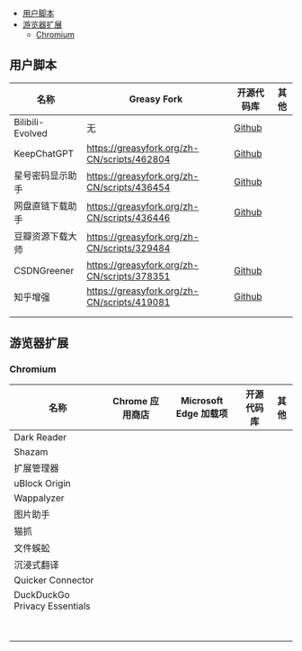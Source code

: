 - [用户脚本](#用户脚本)
- [游览器扩展](#游览器扩展)
  - [Chromium](#chromium)

## 用户脚本

| 名称             | Greasy Fork | 开源代码库 | 其他 |
| ---------------- | ----------- | ---------- | ---- |
| Bilibili-Evolved | 无          | [Github](https://github.com/the1812/Bilibili-Evolved) |      |
| KeepChatGPT | https://greasyfork.org/zh-CN/scripts/462804 | [Github](https://github.com/xcanwin/KeepChatGPT) |      |
| 星号密码显示助手 | https://greasyfork.org/zh-CN/scripts/436454 | [Github](https://github.com/syhyz1990/starpassword) |      |
| 网盘直链下载助手 | https://greasyfork.org/zh-CN/scripts/436446 | [Github](https://github.com/syhyz1990/baiduyun) | |
| 豆瓣资源下载大师 | https://greasyfork.org/zh-CN/scripts/329484 |  | |
| CSDNGreener | https://greasyfork.org/zh-CN/scripts/378351 | [Github](https://github.com/adlered/CSDNGreener) | |
| 知乎增强 | https://greasyfork.org/zh-CN/scripts/419081 | [Github](https://github.com/XIU2/UserScript) | |
|  |  |  | |
|  |  |  | |

## 游览器扩展

### Chromium

| 名称                          | Chrome 应用商店 | Microsoft Edge 加载项 | 开源代码库 | 其他 |
| ----------------------------- | --------------- | --------------------- | ---------- | ---- |
| Dark Reader                   |                 |                       |            |      |
| Shazam                        |                 |                       |            |      |
| 扩展管理器                    |                 |                       |            |      |
| uBlock Origin                 |                 |                       |            |      |
| Wappalyzer                    |                 |                       |            |      |
| 图片助手                      |                 |                       |            |      |
| 猫抓                          |                 |                       |            |      |
| 文件蜈蚣                      |                 |                       |            |      |
| 沉浸式翻译                    |                 |                       |            |      |
| Quicker Connector             |                 |                       |            |      |
| DuckDuckGo Privacy Essentials |                 |                       |            |      |
|                               |                 |                       |            |      |
|                               |                 |                       |            |      |
|                               |                 |                       |            |      |
|                               |                 |                       |            |      |
|                               |                 |                       |            |      |
|                               |                 |                       |            |      |
|                               |                 |                       |            |      |
|                               |                 |                       |            |      |
